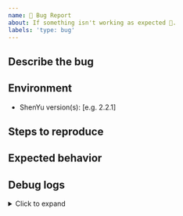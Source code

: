 ```yaml
---
name: 🐛 Bug Report
about: If something isn't working as expected 🤔.
labels: 'type: bug'
---
```


## Describe the bug
<!--
A clear and concise description of what the bug is.
-->

## Environment

- ShenYu version(s): [e.g. 2.2.1]

## Steps to reproduce


## Expected behavior
<!--
A clear and concise description of what you expected to happen.
-->

## Debug logs
<!--
Add your debug logs here.
-->

<details>
<summary>Click to expand</summary>

```
replace this line with your debug logs
```
</details>
